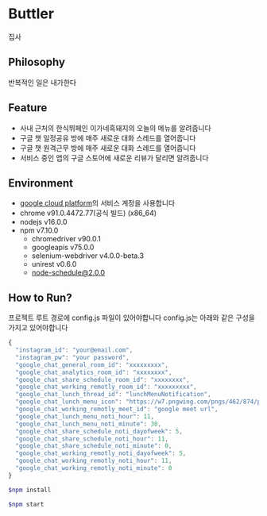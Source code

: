 # Buttler
집사

## Philosophy
반복적인 일은 내가한다

## Feature
- 사내 근처의 한식뷔페인 이가네흑돼지의 오늘의 메뉴를 알려줍니다
- 구글 챗 일정공유 방에 매주 새로운 대화 스레드를 열어줍니다
- 구글 챗 원격근무 방에 매주 새로운 대화 스레드를 열어줍니다
- 서비스 중인 앱의 구글 스토어에 새로운 리뷰가 달리면 알려줍니다

## Environment
- [google cloud platform](https://console.cloud.google.com/apis/api/chat.googleapis.com/overview?hl=ko&orgonly=true&project=butler-316109&supportedpurview=organizationId)의 서비스 계정을 사용합니다
- chrome v91.0.4472.77(공식 빌드) (x86_64)
- nodejs v16.0.0
- npm v7.10.0
  - chromedriver v90.0.1
  - googleapis v75.0.0
  - selenium-webdriver v4.0.0-beta.3
  - unirest v0.6.0
  - node-schedule@2.0.0
  
## How to Run?
프로젝트 루트 경로에 config.js 파일이 있어야합니다
config.js는 아래와 같은 구성을 가지고 있어야합니다
```js
{
  "instagram_id": "your@email.com",
  "instagram_pw": "your password",
  "google_chat_general_room_id": "xxxxxxxxx",
  "google_chat_analytics_room_id": "xxxxxxxx",
  "google_chat_share_schedule_room_id": "xxxxxxxx",
  "google_chat_working_remotly_room_id": "xxxxxxxxx",
  "google_chat_lunch_thread_id": "lunchMenuNotification",
  "google_chat_lunch_menu_icon": "https://w7.pngwing.com/pngs/462/874/png-transparent-instagram-logo-icon-instagram-icon-text-logo-sticker-thumbnail.png",
  "google_chat_working_remotly_meet_id": "google meet url",
  "google_chat_lunch_menu_noti_hour": 11,
  "google_chat_lunch_menu_noti_minute": 30,
  "google_chat_share_schedule_noti_dayofweek": 5,
  "google_chat_share_schedule_noti_hour": 11,
  "google_chat_share_schedule_noti_minute": 0,
  "google_chat_working_remotly_noti_dayofweek": 5,
  "google_chat_working_remotly_noti_hour": 11,
  "google_chat_working_remotly_noti_minute": 0
}

```

```sh
$npm install

$npm start
```